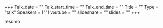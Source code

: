 +++
Talk_date = ""
Talk_start_time = ""
Talk_end_time = ""
Title = ""
Type = "talk"
Speakers = [""]
youtube = ""
slideshare = ""
slides = ""
+++

resumo